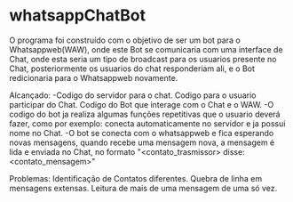 # whatsappChatBot

O programa foi construído com o objetivo de ser um bot para o Whatsappweb(WAW), onde este Bot se comunicaria com uma interface de Chat, onde esta seria um tipo de broadcast para os usuarios presente no Chat, posteriormente os usuarios do chat responderiam ali, e o Bot redicionaria para o Whatsappweb novamente.

Alcançado:
  -Codigo do servidor para o chat. Codigo para o usuario participar do Chat. Codigo do Bot que interage com o Chat e o WAW.
  -O codigo do bot ja realiza algumas funções repetitivas que o usuario deverá fazer, como por exemplo: conecta automaticamente no servidor e ja possui nome no Chat.
  -O bot se conecta com o whatsappweb e fica esperando novas mensagens, quando recebe uma mensagem nova, a mensagem é lida e enviada no Chat, no formato "<contato_trasmissor> disse: <contato_mensagem>"
 

Problemas:
  Identificação de Contatos diferentes.
  Quebra de linha em mensagens extensas.
  Leitura de mais de uma mensagem de uma só vez.
